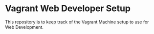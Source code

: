 # Vagrant Web Developer Setup #

This repository is to keep track of the Vagrant Machine setup to use for Web Development.